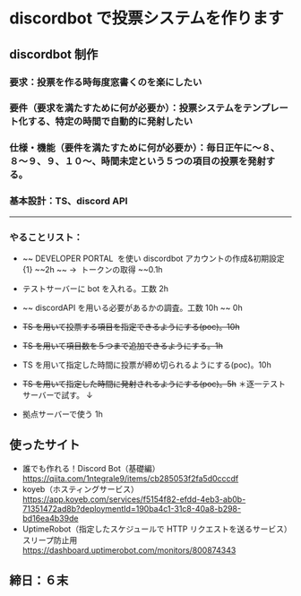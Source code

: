 # discordbot で投票システムを作ります

## discordbot 制作

### 要求：投票を作る時毎度窓書くのを楽にしたい

### 要件（要求を満たすために何が必要か）：投票システムをテンプレート化する、特定の時間で自動的に発射したい

### 仕様・機能（要件を満たすために何が必要か）：毎日正午に〜８、８〜９、９、１０〜、時間未定という５つの項目の投票を発射する。

### 基本設計：TS、discord API

---

### やることリスト：

- ~~ DEVELOPER PORTAL  を使い discordbot アカウントの作成&初期設定{1} ~~2h
  ~~ →  トークンの取得 ~~0.1h
- テストサーバーに bot を入れる。工数 2h
- ~~ discordAPI を用いる必要があるかの調査。工数 10h ~~ 0h

- ~~TS を用いて投票する項目を指定できるようにする(poc)。10h~~
- ~~TS を用いて項目数を５つまで追加できるようにする。1h~~
- TS を用いて指定した時間に投票が締め切られるようにする(poc)。10h
- ~~TS を用いて指定した時間に発射されるようにする(poc)。5h~~
  ＊逐一テストサーバーで試す。
  ↓
- 拠点サーバーで使う 1h

## 使ったサイト

- 誰でも作れる！Discord Bot（基礎編）
  https://qiita.com/1ntegrale9/items/cb285053f2fa5d0cccdf
- koyeb（ホスティングサービス）
  https://app.koyeb.com/services/f5154f82-efdd-4eb3-ab0b-71351472ad8b?deploymentId=190ba4c1-31c8-40a8-b298-bd16ea4b39de
- UptimeRobot（指定したスケジュールで HTTP リクエストを送るサービス）スリープ防止用
  https://dashboard.uptimerobot.com/monitors/800874343

## 締日：６末
